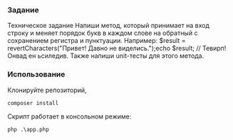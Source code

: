 ### Задание
Техническое задание
Напиши метод, который принимает на вход строку и меняет порядок букв в каждом слове на обратный с сохранением регистра и пунктуации.
Например:
$result = revertCharacters("Привет! Давно не виделись.");echo $result; // Тевирп! Онвад ен ьсиледив.
Также напиши unit-тесты для этого метода.

### Использование
Клонируйте репозиторий,
```
composer install
```
Скрипт работает в консольном режиме:
``` 
php .\app.php 
```